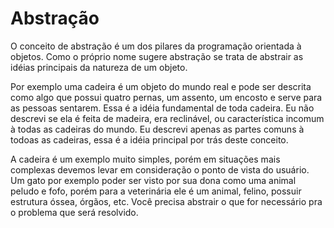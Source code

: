 # Abstração

O conceito de abstração é um dos pilares da programação orientada à objetos. Como o próprio nome sugere abstração se trata de abstrair as idéias principais da natureza de um objeto.

Por exemplo uma cadeira é um objeto do mundo real e pode ser descrita como algo que possui quatro pernas, um assento, um encosto e serve para as pessoas sentarem. Essa é a idéia fundamental de toda cadeira. Eu não descrevi se ela é feita de madeira, era reclinável, ou característica incomum à todas as cadeiras do mundo. Eu descrevi apenas as partes comuns à todoas as cadeiras, essa é a idéia principal por trás deste conceito.

A cadeira é um exemplo muito simples, porém em situações mais complexas devemos levar em consideração o ponto de vista do usuário. Um gato por exemplo poder ser visto por sua dona como uma animal peludo e fofo, porém para a veterinária ele é um animal, felino, possuir estrutura óssea, órgãos, etc. Você precisa abstrair o que for necessário pra o problema que será resolvido.
